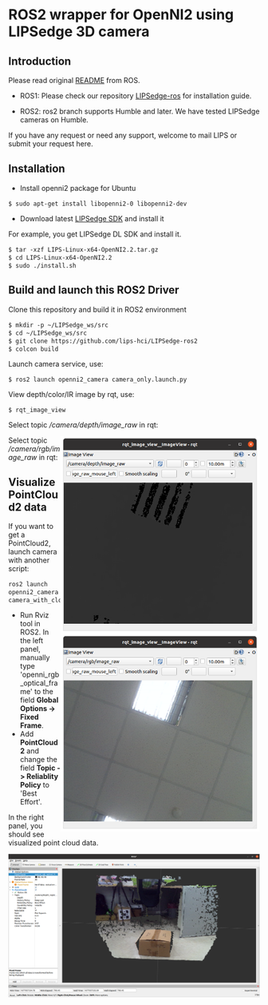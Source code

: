 # ROS2 wrapper for OpenNI2 using LIPSedge 3D camera

## Introduction
Please read original [README](README-from-ROS.md) from ROS.

- ROS1:
Please check our repository [LIPSedge-ros](https://github.com/lips-hci/LIPSedge-ros) for installation guide.

- ROS2: ros2 branch supports Humble and later. We have tested LIPSedge cameras on Humble.

If you have any request or need any support, welcome to mail LIPS or submit your request here.

## Installation

 * Install openni2 package for Ubuntu
 ```
 $ sudo apt-get install libopenni2-0 libopenni2-dev
 ```
 
 * Download latest [LIPSedge SDK](https://www.lips-hci.com/lipssdk) and install it

For example, you get LIPSedge DL SDK and install it. 
```
$ tar -xzf LIPS-Linux-x64-OpenNI2.2.tar.gz
$ cd LIPS-Linux-x64-OpenNI2.2
$ sudo ./install.sh
```
## Build and launch this ROS2 Driver

Clone this repository and build it in ROS2 environment

```
$ mkdir -p ~/LIPSedge_ws/src
$ cd ~/LIPSedge_ws/src
$ git clone https://github.com/lips-hci/LIPSedge-ros2
$ colcon build
```

Launch camera service, use:

```
$ ros2 launch openni2_camera camera_only.launch.py
```

View depth/color/IR image by rqt, use:

```
$ rqt_image_view
```

Select topic */camera/depth/image_raw* in rqt:

<img style="float: right;" src="ros2_rqt-image-view_depth.png" width="400">

Select topic */camera/rgb/image_raw* in rqt:

<img style="float: right;" src="ros2_rqt-image-view_color.png" width="400">

## Visualize PointCloud2 data

If you want to get a PointCloud2, launch camera with another script:

```
ros2 launch openni2_camera camera_with_cloud.launch.py
```

* Run Rviz tool in ROS2. In the left panel, manually type 'openni_rgb_optical_frame' to the field **Global Options -> Fixed Frame**.
* Add **PointCloud2** and change the field **Topic -> Reliablity Policy** to 'Best Effort'.

In the right panel, you should see visualized point cloud data.

<img src="ros2_rviz_cloud.png" width="900">
